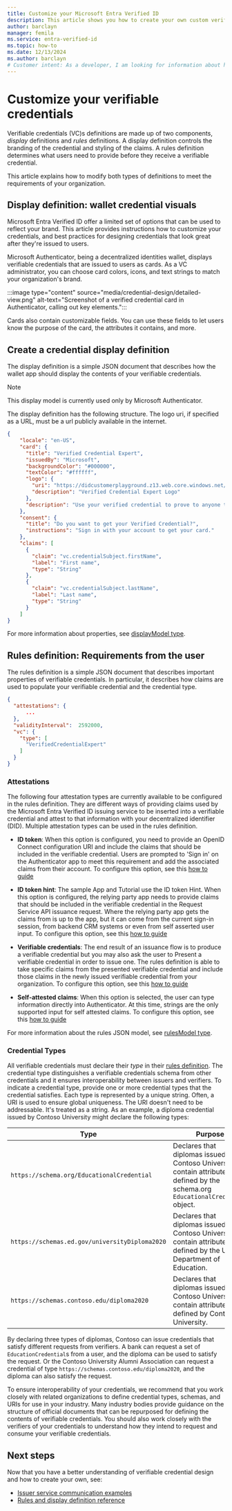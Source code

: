 ```yaml
---
title: Customize your Microsoft Entra Verified ID
description: This article shows you how to create your own custom verifiable credential.
author: barclayn
manager: femila
ms.service: entra-verified-id
ms.topic: how-to
ms.date: 12/13/2024
ms.author: barclayn
# Customer intent: As a developer, I am looking for information about how to enable my users to control their own information. 
---
```


# Customize your verifiable credentials

  
Verifiable credentials (VC)s definitions are made up of two components, *display* definitions and *rules* definitions. A display definition controls the branding of the credential and styling of the claims. A rules definition determines what users need to provide before they receive a verifiable credential.  

This article explains how to modify both types of definitions to meet the requirements of your organization. 

## Display definition: wallet credential visuals

Microsoft Entra Verified ID offer a limited set of options that can be used to reflect your brand. This article provides instructions how to customize your credentials, and best practices for designing credentials that look great after they're issued to users.

Microsoft Authenticator, being a decentralized identities wallet, displays verifiable credentials that are issued to users as cards. As a VC administrator, you can choose card colors, icons, and text strings to match your organization's brand.

:::image type="content" source="media/credential-design/detailed-view.png" alt-text="Screenshot of a verified credential card in Authenticator, calling out key elements."::: 

Cards also contain customizable fields. You can use these fields to let users know the purpose of the card, the attributes it contains, and more.

## Create a credential display definition

The display definition is a simple JSON document that describes how the wallet app should display the contents of your verifiable credentials.

>[!NOTE]
> This display model is currently used only by Microsoft Authenticator.

The display definition has the following structure. The logo uri, if specified as a URL, must be a url publicly available in the internet. 

```json
{
    "locale": "en-US",
    "card": {
      "title": "Verified Credential Expert",
      "issuedBy": "Microsoft",
      "backgroundColor": "#000000",
      "textColor": "#ffffff",
      "logo": {
        "uri": "https://didcustomerplayground.z13.web.core.windows.net/VerifiedCredentialExpert_icon.png",
        "description": "Verified Credential Expert Logo"
      },
      "description": "Use your verified credential to prove to anyone that you know all about verifiable credentials."
    },
    "consent": {
      "title": "Do you want to get your Verified Credential?",
      "instructions": "Sign in with your account to get your card."
    },
    "claims": [
      {
        "claim": "vc.credentialSubject.firstName",
        "label": "First name",
        "type": "String"
      },
      {
        "claim": "vc.credentialSubject.lastName",
        "label": "Last name",
        "type": "String"
      }
    ]
}
```

For more information about properties, see [displayModel type](rules-and-display-definitions-model.md#displaymodel-type).

## Rules definition: Requirements from the user

The rules definition is a simple JSON document that describes important properties of verifiable credentials. In particular, it describes how claims are used to populate your verifiable credential and the credential type.

```json
{
  "attestations": {
      ...
  },
  "validityInterval":  2592000,
  "vc": {
    "type": [
      "VerifiedCredentialExpert"
    ]
  }
}
```

### Attestations

The following four attestation types are currently available to be configured in the rules definition. They are different ways of providing claims used by the Microsoft Entra Verified ID issuing service to be inserted into a verifiable credential and attest to that information with your decentralized identifier (DID). Multiple attestation types can be used in the rules definition. 

* **ID token**: When this option is configured, you need to provide an OpenID Connect configuration URI and include the claims that should be included in the verifiable credential. Users are prompted to 'Sign in' on the Authenticator app to meet this requirement and add the associated claims from their account. To configure this option, see this [how to guide](how-to-use-quickstart-idtoken.md)


* **ID token hint**: The sample App and Tutorial use the ID token Hint. When this option is configured, the relying party app needs to provide claims that should be included in the verifiable credential in the Request Service API issuance request. Where the relying party app gets the claims from is up to the app, but it can come from the current sign-in session, from backend CRM systems or even from self asserted user input. To configure this option, see this [how to guide](how-to-use-quickstart.md)

* **Verifiable credentials**: The end result of an issuance flow is to produce a verifiable credential but you may also ask the user to Present a verifiable credential in order to issue one. The rules definition is able to take specific claims from the presented verifiable credential and include those claims in the newly issued verifiable credential from your organization.  To configure this option, see this [how to guide](how-to-use-quickstart-presentation.md)

* **Self-attested claims**: When this option is selected, the user can type information directly into Authenticator. At this time, strings are the only supported input for self attested claims. To configure this option, see this [how to guide](how-to-use-quickstart-selfissued.md)

For more information about the rules JSON model, see [rulesModel type](rules-and-display-definitions-model.md#rulesmodel-type).

### Credential Types 

All verifiable credentials must declare their *type* in their [rules definition](rules-and-display-definitions-model.md#rulesmodel-type). The credential type distinguishes a verifiable credentials schema from other credentials and it ensures interoperability between issuers and verifiers. To indicate a credential type, provide one or more credential types that the credential satisfies. Each type is represented by a unique string. Often, a URI is used to ensure global uniqueness. The URI doesn't need to be addressable. It's treated as a string. As an example, a diploma credential issued by Contoso University might declare the following types:

| Type | Purpose |
| ---- | ------- |
| `https://schema.org/EducationalCredential` | Declares that diplomas issued by Contoso University contain attributes defined by the schema.org `EducationalCredential` object. |
| `https://schemas.ed.gov/universityDiploma2020` | Declares that diplomas issued by Contoso University contain attributes defined by the U.S. Department of Education. |
| `https://schemas.contoso.edu/diploma2020` | Declares that diplomas issued by Contoso University contain attributes defined by Contoso University. |

By declaring three types of diplomas, Contoso can issue credentials that satisfy different requests from verifiers. A bank can request a set of `EducationCredential`s from a user, and the diploma can be used to satisfy the request. Or the Contoso University Alumni Association can request a credential of type `https://schemas.contoso.edu/diploma2020`, and the diploma can also satisfy the request.

To ensure interoperability of your credentials, we recommend that you work closely with related organizations to define credential types, schemas, and URIs for use in your industry. Many industry bodies provide guidance on the structure of official documents that can be repurposed for defining the contents of verifiable credentials. You should also work closely with the verifiers of your credentials to understand how they intend to request and consume your verifiable credentials.

## Next steps

Now that you have a better understanding of verifiable credential design and how to create your own, see:

- [Issuer service communication examples](issuer-openid.md)
- [Rules and display definition reference](rules-and-display-definitions-model.md)
